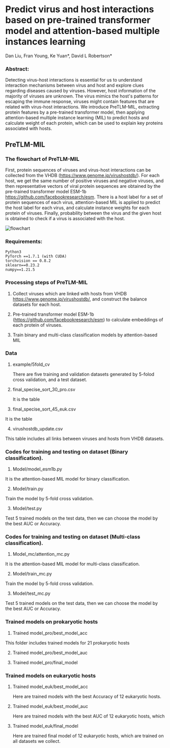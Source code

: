 # Predict virus and host interactions based on pre-trained transformer model and attention-based multiple instances learning
Dan Liu, Fran Young, Ke Yuan*, David L Robertson*
### Abstract:
Detecting virus-host interactions is essential for us to understand interaction mechanisms between virus and host and explore clues regarding diseases caused by viruses. However, host information of the majority of viruses are unknown. The virus mimics the host's patterns for escaping the immune response, viruses might contain features that are related with virus-host interactions. We introduce PreTLM-MIL, extracting protein features by a pre-trained transformer model, then applying attention-based multiple instance learning (MIL) to predict hosts and calculate weight of each protein, which can be used to explain key proteins associated with hosts. 

## PreTLM-MIL
###  The flowchart of PreTLM-MIL
First, protein sequences of viruses and virus-host interactions can be collected from the VHDB (https://www.genome.jp/virushostdb/). For each host, we get the same number of positive viruses and negative viruses, and then representative vectors of viral protein sequences are obtained by the pre-trained transformer model ESM-1b https://github.com/facebookresearch/esm. There is a host label for a set of protein sequences of each virus, attention-based MIL is applied to predict the host label for each virus, and calculate instance weights for each protein of viruses. Finally, probability between the virus and the given host is obtained to check if a virus is associated with the host.

![flowchart](https://user-images.githubusercontent.com/6703505/191104200-99f5d421-4a96-4201-ae68-2bee49b060d2.png)


### Requirements:
    Python3
    PyTorch ==1.7.1 (with CUDA)
    torchvision == 0.8.2
    sklearn==0.23.2
    numpy==1.21.5

### Processing steps of PreTLM-MIL
1.  Collect viruses which are linked with hosts from VHDB https://www.genome.jp/virushostdb/, and construct the balance datasets for each host.

2.  Pre-trained transformer model ESM-1b (https://github.com/facebookresearch/esm) to calculate embeddings of each protein of viruses.

3.  Train binary and multi-class classification models by attention-based MIL 
### Data
1. example/5fold_cv 

    There are five training and validation datasets generated by 5-folod cross validation, and a test dataset.

2. final_specise_sort_30_pro.csv 

   It is the table 

3. final_specise_sort_45_euk.csv

 It is the table 

4.  virushostdb_update.csv

 This table includes all links between viruses and hosts from VHDB datasets.
### Codes for training and testing on dataset (Binary classification).
1. Model/model_esm1b.py

It is the attention-based MIL model for binary classification.

2. Model/train.py

Train the model by 5-fold cross validation.

3. Model/test.py

Test 5 trained models on the test data, then we can choose the model by the best AUC or Accuracy.
### Codes for training and testing on dataset (Multi-class classification).
1. Model_mc/attention_mc.py

It is the attention-based MIL model for multi-class classification.

2. Model/train_mc.py

Train the model by 5-fold cross validation.

3. Model/test_mc.py

Test 5 trained models on the test data, then we can choose the model by the best AUC or Accuracy.

### Trained models on prokaryotic hosts
1. Trained model_pro/best_model_acc 

This folder includes trained models for 21 prokaryotic hosts

2. Trained model_pro/best_model_auc 


3. Trained model_pro/final_model

### Trained models on eukaryotic hosts
1. Trained model_euk/best_model_acc 

    Here are trained models with the best Accuracy of 12 eukaryotic hosts.

2. Trained model_euk/best_model_auc 

    Here are trained models with the best AUC of 12 eukaryotic hosts, which 

3. Trained model_euk/final_model

    Here are trained final model of 12 eukaryotic hosts, which are trained on all datasets we collect.